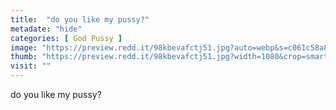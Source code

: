 ```yaml
---
title:  "do you like my pussy?"
metadate: "hide"
categories: [ God Pussy ]
image: "https://preview.redd.it/98kbevafctj51.jpg?auto=webp&s=c061c58a842cff69699363e20721d6af29b7a7c5"
thumb: "https://preview.redd.it/98kbevafctj51.jpg?width=1080&crop=smart&auto=webp&s=99899652a91bb01f1202b26023d090691f77871e"
visit: ""
---
```

do you like my pussy?
